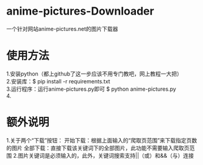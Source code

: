 # anime-pictures-Downloader
一个针对网站anime-pictures.net的图片下载器



# 使用方法
1.安装python（都上github了这一步应该不用专门教吧，网上教程一大把）<br>
2.安装库：$ pip install -r requirements.txt<br>
3.运行程序：运行anime-pictures.py即可 $ python anime-pictures.py<br>
4.

# 额外说明
1.关于两个“下载”按钮：
开始下载：根据上面输入的“爬取页范围”来下载指定页数的图片
全部下载：直接下载该关键词下的全部图片，此功能不需要输入爬取页范围
2.图片关键词是必须输入的，此外，关键词搜索支持||（或）和&&（与）连接
